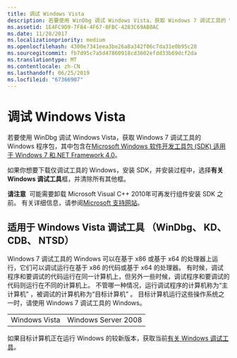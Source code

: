 ```yaml
---
title: 调试 Windows Vista
description: 若要使用 WinDbg 调试 Windows Vista，获取 Windows 7 调试工具的 Windows 程序包，其中包含在 Windows 7 的 SDK。
ms.assetid: 1E4FC9D9-7F84-4F67-8FBC-4283C69AB0AC
ms.date: 11/28/2017
ms.localizationpriority: medium
ms.openlocfilehash: 4300e7341eea3be26a8a342f06c7da31e0b95c28
ms.sourcegitcommit: fb7d95c7a5d47860918cd3602efdd33b69dcf2da
ms.translationtype: MT
ms.contentlocale: zh-CN
ms.lasthandoff: 06/25/2019
ms.locfileid: "67366907"
---
```

# <a name="debugging-windows-vista"></a>调试 Windows Vista


若要使用 WinDbg 调试 Windows Vista，获取 Windows 7 调试工具的 Windows 程序包，其中包含在[Microsoft Windows 软件开发工具包 (SDK) 适用于 Windows 7 和.NET Framework 4.0](https://go.microsoft.com/fwlink/p/?LinkId=320327)。

如果你想要下载仅调试工具的 Windows，安装 SDK，并安装过程中，选择**有关 Windows 调试工具**框，并清除所有其他框。

**请注意**  可能需要卸载 Microsoft Visual C++ 2010年可再发行组件安装 SDK 之前。 有关详细信息，请参阅[Microsoft 支持网站](https://support.microsoft.com/help/2717426/windows-sdk-fails-to-install-with-return-code-5100)。

 

## <a name="span-iddebuggingtoolswindbgkdcdbntsdforwindowswindowsvistaspandebugging-tools-windbg-kd-cdb-ntsd-for-windows-vista"></a><span id="DEBUGGING_TOOLS__WINDBG__KD__CDB__NTSD__FOR_WINDOWS_WINDOWS_VISTA"></span>适用于 Windows Vista 调试工具 （WinDbg、 KD、 CDB、 NTSD）


Windows 7 调试工具的 Windows 可以在基于 x86 或基于 x64 的处理器上运行，它们可以调试运行在基于 x86 的代码或基于 x64 的处理器。 有时候，调试程序和要调试的代码运行在同一计算机上，但另外一些时候，调试程序和要调试的代码则运行在不同的计算机上。 不管哪一种情况，运行调试程序的计算机称为“主计算机”  ，被调试的计算机称为“目标计算机”  。 目标计算机运行这些操作系统之一时，请使用 Windows 7 调试工具的 Windows。

|               |                     |
|---------------|---------------------|
| Windows Vista | Windows Server 2008 |
 

如果目标计算机正在运行 Windows 的较新版本，获取当前[有关 Windows 调试工具](index.md)。


 

 





